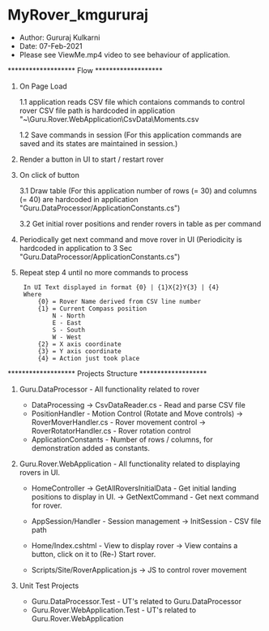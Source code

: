 # MyRover_kmgururaj

* Author: Gururaj Kulkarni
* Date: 07-Feb-2021
* Please see ViewMe.mp4 video to see behaviour of application.

*******************		Flow		*******************
1. On Page Load

	1.1 application reads CSV file which contaions commands to control rover 
		CSV file path is hardcoded in application "~\Guru.Rover.WebApplication\CsvData\Moments.csv
	
	1.2 Save commands in session (For this application commands are saved and its states are maintained in session.)

2. Render a button in UI to start / restart rover	

3. On click of button 
	
	3.1 Draw table (For this application number of rows (= 30) and columns (= 40) are hardcoded in application "Guru.DataProcessor/ApplicationConstants.cs")
	
	3.2 Get initial rover positions and render rovers in table as per command

4. Periodically get next command and move rover in UI (Periodicity is hardcoded in application to 3 Sec "Guru.DataProcessor/ApplicationConstants.cs")

5. Repeat step 4 until no more commands to process

		In UI Text displayed in format {0} | {1}X{2}Y{3} | {4}
		Where 
			{0} = Rover Name derived from CSV line number
			{1} = Current Compass position
				N - North
				E - East
				S - South
				W - West
			{2} = X axis coordinate
			{3} = Y axis coordinate
			{4} = Action just took place


*******************		Projects Structure		*******************

1. Guru.DataProcessor - All functionality related to rover 
	* DataProcessing
		-> CsvDataReader.cs - Read and parse CSV file
	* PositionHandler - Motion Control (Rotate and Move controls)
		-> RoverMoverHandler.cs - Rover movement control
		-> RoverRotatorHandler.cs - Rover rotation control
	* ApplicationConstants - Number of rows / columns, for demonstration added as constants.

2. Guru.Rover.WebApplication - All functionality related to displaying rovers in UI.
	* HomeController 
		-> GetAllRoversInitialData - Get initial landing positions to display in UI.
		-> GetNextCommand - Get next command for rover.

	* AppSession/Handler - Session management
		-> InitSession - CSV file path
		
	* Home/Index.cshtml - View to display rover
		-> View contains a button, click on it to (Re-) Start rover.

	* Scripts/Site/RoverApplication.js
		-> JS to control rover movement

3. Unit Test Projects
	* Guru.DataProcessor.Test - UT's related to Guru.DataProcessor
	* Guru.Rover.WebApplication.Test - UT's related to Guru.Rover.WebApplication
